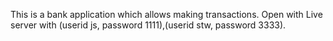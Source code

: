This is a bank application which allows making transactions. Open with Live server with (userid js, password 1111),(userid stw, password 3333).
